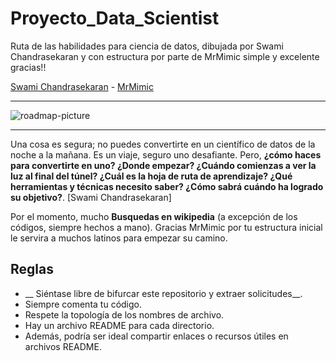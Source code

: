 # Proyecto_Data_Scientist

Ruta de las habilidades para ciencia de datos, dibujada por Swami Chandrasekaran y con estructura por parte de MrMimic  simple y excelente gracias!!

[Swami Chandrasekaran](http://nirvacana.com/thoughts/becoming-a-data-scientist/) - 
[MrMimic](https://github.com/MrMimic/data-scientist-roadmap)
****

![roadmap-picture](http://nirvacana.com/thoughts/wp-content/uploads/2013/07/RoadToDataScientist1.png)

****

Una cosa es segura; no puedes convertirte en un científico de datos de la noche a la mañana. Es un viaje, seguro uno desafiante. Pero, __¿cómo haces para convertirte en uno? ¿Donde empezar? ¿Cuándo comienzas a ver la luz al final del túnel? ¿Cuál es la hoja de ruta de aprendizaje? ¿Qué herramientas y técnicas necesito saber? ¿Cómo sabrá cuándo ha logrado su objetivo?__. [Swami Chandrasekaran]

Por el momento, mucho __Busquedas en wikipedia__ (a excepción de los códigos, siempre hechos a mano). Gracias MrMimic por tu estructura inicial
le servira a muchos latinos para empezar su camino.

## Reglas

* __ Siéntase libre de bifurcar este repositorio y extraer solicitudes__.
* Siempre comenta tu código.
* Respete la topología de los nombres de archivo.
* Hay un archivo README para cada directorio.
* Además, podría ser ideal compartir enlaces o recursos útiles en archivos README.


